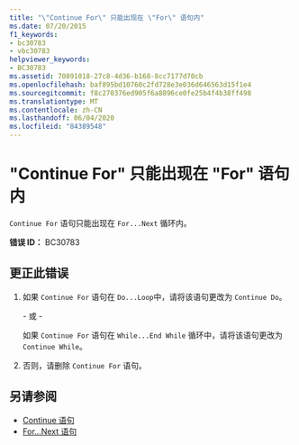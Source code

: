 ```yaml
---
title: "\"Continue For\" 只能出现在 \"For\" 语句内"
ms.date: 07/20/2015
f1_keywords:
- bc30783
- vbc30783
helpviewer_keywords:
- BC30783
ms.assetid: 70891018-27c8-4d36-b168-8cc7177d70cb
ms.openlocfilehash: baf895bd10760c2fd728e3e036d646563d15f1e4
ms.sourcegitcommit: f8c270376ed905f6a8896ce0fe25b4f4b38ff498
ms.translationtype: MT
ms.contentlocale: zh-CN
ms.lasthandoff: 06/04/2020
ms.locfileid: "84389548"
---
```

# <a name="continue-for-can-only-appear-inside-a-for-statement"></a>"Continue For" 只能出现在 "For" 语句内
`Continue For` 语句只能出现在 `For...Next` 循环内。  
  
 **错误 ID：** BC30783  
  
## <a name="to-correct-this-error"></a>更正此错误  
  
1. 如果 `Continue For` 语句在 `Do...Loop`中，请将该语句更改为 `Continue Do`。  
  
     \- 或 -  
  
     如果 `Continue For` 语句在 `While...End While` 循环中，请将该语句更改为 `Continue While`。  
  
2. 否则，请删除 `Continue For` 语句。  
  
## <a name="see-also"></a>另请参阅

- [Continue 语句](../language-reference/statements/continue-statement.md)
- [For...Next 语句](../language-reference/statements/for-next-statement.md)
